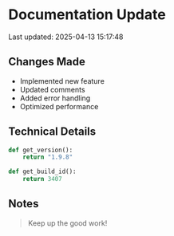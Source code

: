 # Documentation Update

Last updated: 2025-04-13 15:17:48

## Changes Made
- Implemented new feature
- Updated comments
- Added error handling
- Optimized performance

## Technical Details
```python
def get_version():
    return "1.9.8"

def get_build_id():
    return 3407
```

## Notes
> Keep up the good work!
